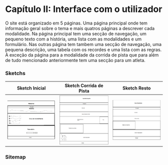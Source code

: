 # Capítulo II: Interface com o utilizador

O site está organizado em 5 páginas. Uma página principal onde tem informação geral sobre o tema e mais quatros páginas a descrever cada modalidade.
Na página principal tem uma secção de navegação, um pequeno texto com a história, uma lista com as modalidades e um formulário.
Nas outras página tem tambem uma secção de navegação, uma pequena descrição, uma tabela com os recordes e uma lista com as regras. À exceção da página para a modalidade da corrida de
pista que para além de tudo mencionado anteriormente tem uma secção para um atleta.

### Sketchs

| Sketch Inicial                          | Sketch Corrida de Pista                 | Sketch Resto                            |
| --------------------------------------- | --------------------------------------- | --------------------------------------- |
| ![Imagem 1](https://github.com/inf23tig04/inf23tig04/blob/main/rel/imagens/Sketch_main.jpg) | ![Imagem 2](https://github.com/inf23tig04/inf23tig04/blob/main/rel/imagens/Sketch_corrida.png) | ![Imagem 3](https://github.com/inf23tig04/inf23tig04/blob/main/rel/imagens/Sketch_resto.png) |

### Sitemap
